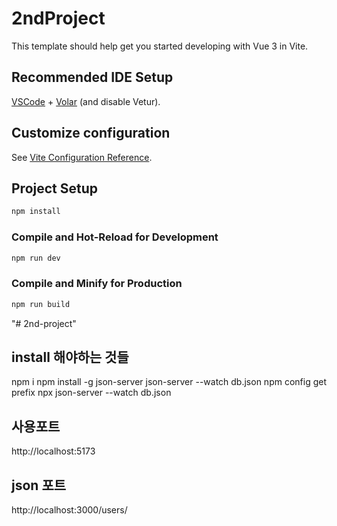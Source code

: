 # 2ndProject

This template should help get you started developing with Vue 3 in Vite.

## Recommended IDE Setup

[VSCode](https://code.visualstudio.com/) + [Volar](https://marketplace.visualstudio.com/items?itemName=Vue.volar) (and disable Vetur).

## Customize configuration

See [Vite Configuration Reference](https://vitejs.dev/config/).

## Project Setup

```sh
npm install
```

### Compile and Hot-Reload for Development

```sh
npm run dev
```

### Compile and Minify for Production

```sh
npm run build
```
"# 2nd-project" 
## install 해야하는 것들
<pr>npm i 
npm install -g json-server
json-server --watch db.json
npm config get prefix
npx json-server --watch db.json
</pr>
## 사용포트
http://localhost:5173
## json 포트
http://localhost:3000/users/
